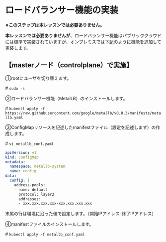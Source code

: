 # ロードバランサー機能の実装

**※このステップは本レッスンでは必要ありません。**

**本レッスンでは必要ありませんが**、ロードバランサー機能はパブリッククラウドには標準で実装されていますが、オンプレミスでは下記のように機能を追加して実装します。

## 【masterノード（controlplane）で実施】  

①rootにユーザを切り替えます。  

\# `sudo -s`  

②ロードバランサー機能（MetalLB）のインストールします。  

\# `kubectl apply -f https://raw.githubusercontent.com/google/metallb/v0.8.3/manifests/metallb.yaml`

③ConfigMapリソースを記述したmanifestファイル（設定を記述します）の作成します。  

\# `vi metallb_conf.yaml`

```yaml
apiVersion: v1
kind: ConfigMap
metadata:
  namespace: metallb-system
  name: config
data:
  config: |
    address-pools:
    - name: default
      protocol: layer2
      addresses:
      - xxx.xxx.xxx.xxx-xxx.xxx.xxx.xxx
```  

末尾の行は環境に沿った値で設定します。（開始IPアドレス-終了IPアドレス）  

④manifestファイルのインストールします。  

\# `kubectl apply -f metallb_conf.yaml`  
